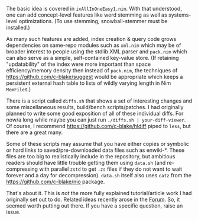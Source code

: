 The basic idea is covered in `ixAllInOneEasy1.nim`.  With that understood, one
can add concept-level features like word stemming as well as systems-level
optimizations.  (To use stemming, snowball-stemmer must be installed.)

As many such features are added, index creation & query code grows dependencies
on same-repo modules such as `xml.nim` which may be of broader interest to
people using the stdlib XML parser and `pack.nim` which can also serve as a
simple, self-contained key-value store.  (If retaining "updatability" of the
index were more important than space efficiency/memory density then instead
of `pack.nim`, the techniques of https://github.com/c-blake/suggest would be
appropriate which keeps a persistent external hash table to lists of wildly
varying length in Nim `MemFile`s.)

There is a script called `diffs.sh` that shows a set of interesting changes
and some miscellaneous results, build/bench scripts/patches.  I had originally
planned to write some good exposition of all of these individual diffs.
For now/a long while maybe you can just run `./diffs.sh | your-diff-viewer`.
Of course, I recommend https://github.com/c-blake/hldiff piped to `less`,
but there are a great many.

Some of these scripts may assume that you have either copies or symbolic or
hard links to saved/pre-downloaded data files such as enwiki-\*.  These files
are too big to realistically include in the repository, but ambitious readers
should have little trouble getting them using `data.sh` (and re-compressing
with parallel `zstd` to get `.zs` files if they do not want to wait forever
and a day for decompression). `data.sh` itself also uses `catz` from the 
https://github.com/c-blake/nio package.

That's about it.  This is *not* the more fully explained tutorial/article work
I had originally set out to do.  Related ideas recently arose in the
[Forum](https://forum.nim-lang.org/t/8732).  So, it seemed worth putting out
there.  If you have a specific question, raise an issue.
